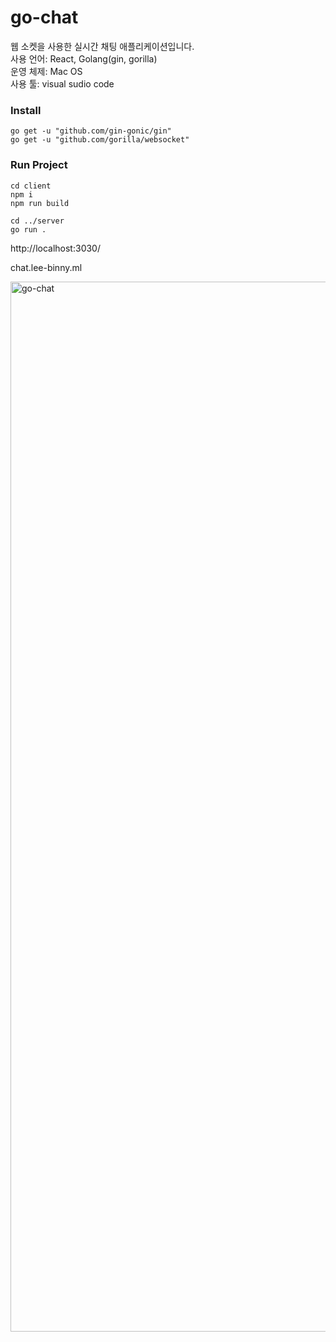 # go-chat
웹 소켓을 사용한 실시간 채팅 애플리케이션입니다.  
사용 언어: React, Golang(gin, gorilla)  
운영 체제: Mac OS  
사용 툴: visual sudio code  

### Install
```shell
go get -u "github.com/gin-gonic/gin"
go get -u "github.com/gorilla/websocket"
```

### Run Project
```shell
cd client
npm i
npm run build

cd ../server
go run .
```
http://localhost:3030/

chat.lee-binny.ml

<img width="1680" alt="go-chat" src="https://user-images.githubusercontent.com/25112694/126584685-0adeb9b1-9245-404b-958e-5a18b4c2155b.gif">
